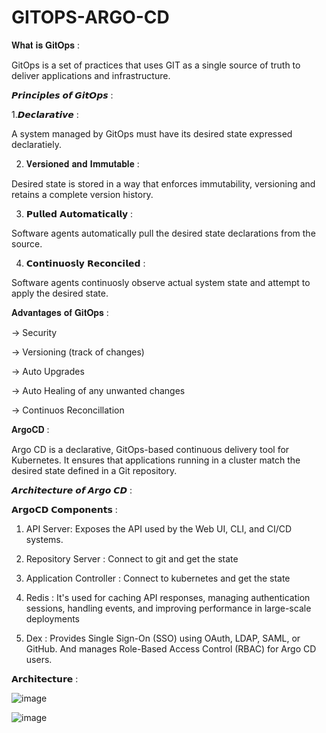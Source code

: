 # GITOPS-ARGO-CD

𝐖𝐡𝐚𝐭 𝐢𝐬 𝐆𝐢𝐭𝐎𝐩𝐬 :

GitOps is a set of practices that uses GIT as a single source of truth to deliver applications and infrastructure.

𝙋𝙧𝙞𝙣𝙘𝙞𝙥𝙡𝙚𝙨 𝙤𝙛 𝙂𝙞𝙩𝙊𝙥𝙨 :

1.𝘿𝙚𝙘𝙡𝙖𝙧𝙖𝙩𝙞𝙫𝙚 : 

A system managed by GitOps must have its desired state expressed declaratiely.

2. 𝐕𝐞𝐫𝐬𝐢𝐨𝐧𝐞𝐝 𝐚𝐧𝐝 𝐈𝐦𝐦𝐮𝐭𝐚𝐛𝐥𝐞 :

Desired state is stored in a way that enforces immutability, versioning and retains a complete version history.

3. 𝗣𝘂𝗹𝗹𝗲𝗱 𝗔𝘂𝘁𝗼𝗺𝗮𝘁𝗶𝗰𝗮𝗹𝗹𝘆 :

Software agents automatically pull the desired state declarations from the source.

4. 𝗖𝗼𝗻𝘁𝗶𝗻𝘂𝗼𝘀𝗹𝘆 𝗥𝗲𝗰𝗼𝗻𝗰𝗶𝗹𝗲𝗱 :

Software agents continuosly observe actual system state and attempt to apply the desired state.



𝐀𝐝𝐯𝐚𝐧𝐭𝐚𝐠𝐞𝐬 𝐨𝐟  𝐆𝐢𝐭𝐎𝐩𝐬 :

-> Security

-> Versioning (track of changes)

-> Auto Upgrades 

-> Auto Healing of any unwanted changes

-> Continuos Reconcillation


𝐀𝐫𝐠𝐨𝐂𝐃 :

Argo CD is a declarative, GitOps-based continuous delivery tool for Kubernetes. It ensures that applications running in a cluster match the desired state defined in a Git repository.

𝘼𝙧𝙘𝙝𝙞𝙩𝙚𝙘𝙩𝙪𝙧𝙚 𝙤𝙛 𝘼𝙧𝙜𝙤 𝘾𝘿 :

𝗔𝗿𝗴𝗼𝗖𝗗 𝗖𝗼𝗺𝗽𝗼𝗻𝗲𝗻𝘁𝘀 :

1. API Server: Exposes the API used by the Web UI, CLI, and CI/CD systems.

2. Repository Server : Connect to git and get the state

3. Application Controller : Connect to kubernetes and get the state

4. Redis : It's used for caching API responses, managing authentication sessions, handling events, and improving performance in large-scale deployments

5. Dex : Provides Single Sign-On (SSO) using OAuth, LDAP, SAML, or GitHub. And manages Role-Based Access Control (RBAC) for Argo CD users.


𝗔𝗿𝗰𝗵𝗶𝘁𝗲𝗰𝘁𝘂𝗿𝗲 :


![image](https://github.com/user-attachments/assets/b4031d80-2426-4fc9-a531-afdd49f7c2e2)


![image](https://github.com/user-attachments/assets/4184a98f-4193-47e7-b392-541335da3375)
